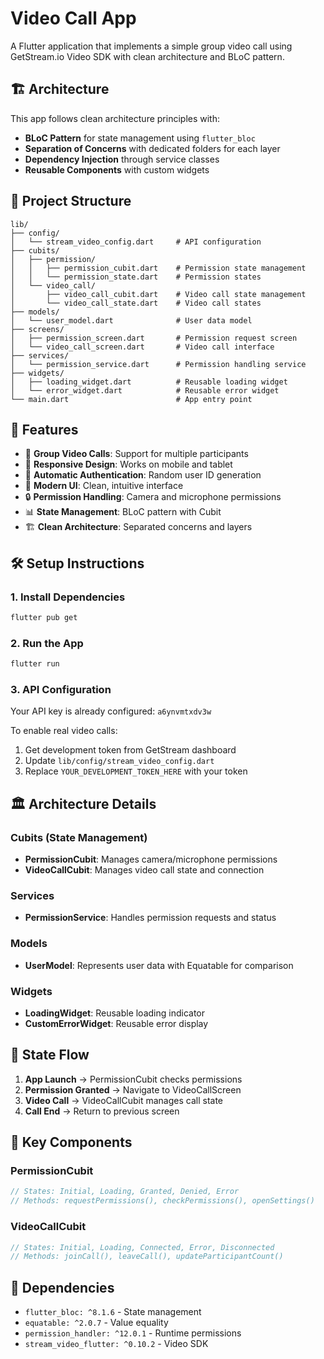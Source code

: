 # Video Call App

A Flutter application that implements a simple group video call using GetStream.io Video SDK with clean architecture and BLoC pattern.

## 🏗️ Architecture

This app follows clean architecture principles with:

- **BLoC Pattern** for state management using `flutter_bloc`
- **Separation of Concerns** with dedicated folders for each layer
- **Dependency Injection** through service classes
- **Reusable Components** with custom widgets

## 📁 Project Structure

```
lib/
├── config/
│   └── stream_video_config.dart     # API configuration
├── cubits/
│   ├── permission/
│   │   ├── permission_cubit.dart    # Permission state management
│   │   └── permission_state.dart    # Permission states
│   └── video_call/
│       ├── video_call_cubit.dart    # Video call state management
│       └── video_call_state.dart    # Video call states
├── models/
│   └── user_model.dart              # User data model
├── screens/
│   ├── permission_screen.dart       # Permission request screen
│   └── video_call_screen.dart       # Video call interface
├── services/
│   └── permission_service.dart      # Permission handling service
├── widgets/
│   ├── loading_widget.dart          # Reusable loading widget
│   └── error_widget.dart            # Reusable error widget
└── main.dart                        # App entry point
```

## 🚀 Features

- 🎥 **Group Video Calls**: Support for multiple participants
- 📱 **Responsive Design**: Works on mobile and tablet
- 🔐 **Automatic Authentication**: Random user ID generation
- 🎨 **Modern UI**: Clean, intuitive interface
- 🔒 **Permission Handling**: Camera and microphone permissions
- 📊 **State Management**: BLoC pattern with Cubit
- 🏗️ **Clean Architecture**: Separated concerns and layers

## 🛠️ Setup Instructions

### 1. Install Dependencies
```bash
flutter pub get
```

### 2. Run the App
```bash
flutter run
```

### 3. API Configuration
Your API key is already configured: `a6ynvmtxdv3w`

To enable real video calls:
1. Get development token from GetStream dashboard
2. Update `lib/config/stream_video_config.dart`
3. Replace `YOUR_DEVELOPMENT_TOKEN_HERE` with your token

## 🏛️ Architecture Details

### Cubits (State Management)
- **PermissionCubit**: Manages camera/microphone permissions
- **VideoCallCubit**: Manages video call state and connection

### Services
- **PermissionService**: Handles permission requests and status

### Models
- **UserModel**: Represents user data with Equatable for comparison

### Widgets
- **LoadingWidget**: Reusable loading indicator
- **CustomErrorWidget**: Reusable error display

## 🔄 State Flow

1. **App Launch** → PermissionCubit checks permissions
2. **Permission Granted** → Navigate to VideoCallScreen
3. **Video Call** → VideoCallCubit manages call state
4. **Call End** → Return to previous screen

## 🎯 Key Components

### PermissionCubit
```dart
// States: Initial, Loading, Granted, Denied, Error
// Methods: requestPermissions(), checkPermissions(), openSettings()
```

### VideoCallCubit
```dart
// States: Initial, Loading, Connected, Error, Disconnected
// Methods: joinCall(), leaveCall(), updateParticipantCount()
```


## 🔧 Dependencies

- `flutter_bloc: ^8.1.6` - State management
- `equatable: ^2.0.7` - Value equality
- `permission_handler: ^12.0.1` - Runtime permissions
- `stream_video_flutter: ^0.10.2` - Video SDK
